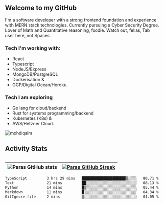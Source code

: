 ## Welcome to my GitHub

I'm a software developer with a strong frontend foundation and experience with MERN stack technologies. Currently pursuing a Cyber Security Degree. Lover of Math and Quantitative reasoning, foodie. Watch out, fellas, Tab user here, not Spaces.

### Tech I'm working with:

- React
- Typescript
- NodeJS/Express
- MongoDB/PostgreSQL
- Dockerisation &
- GCP/Digital Ocean/Heroku.

### Tech I am exploring

- Go lang for cloud/backend
- Rust for systems programming/backend
- Kubernetes (K8s) &
- AWS/Hetzner Cloud.

![mxhdiqaim](https://komarev.com/ghpvc/?username=mxhdiqaim&label=Profile%20views&color=0e75b6&style=flat)

## Activity Stats
<!--- -- Activity Graph ------------------------------------------------------------------------------------------------------------------------------------ -->

<img alt="" src="https://github-readme-activity-graph.vercel.app/graph?username=mxhdiqaim&bg_color=161b22&color=ffffff&line=d5d5d5&point=a76c6c&area=true&hide_border=true&hide_title=true" />


<!--- -- GitHub Stats ------------------------------------------------------------------------------------------------------------------------------------ -->
| ![Paras GitHub stats](https://github-readme-stats.vercel.app/api?username=mxhdiqaim&show_icons=true&theme=dracula) | [![Paras GitHub Streak](https://streak-stats.demolab.com/?user=mxhdiqaim&show_icons=true&theme=dracula)](https://git.io/streak-stats) |
|--------------------------------------------------------------------------------------------------------------------|---------------------------------------------------------------------------------------------------------------------------------------|

 <!--START_SECTION:waka-->

```txt
TypeScript         3 hrs 29 mins   ████████████████████▒░░░░   80.71 %
Text               21 mins         ██░░░░░░░░░░░░░░░░░░░░░░░   08.13 %
Python             14 mins         █▒░░░░░░░░░░░░░░░░░░░░░░░   05.44 %
Markdown           11 mins         █░░░░░░░░░░░░░░░░░░░░░░░░   04.34 %
GitIgnore file     2 mins          ▒░░░░░░░░░░░░░░░░░░░░░░░░   01.05 %
```

<!--END_SECTION:waka-->
